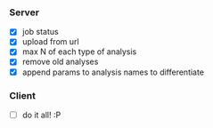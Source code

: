 ### Server
- [x] job status
- [x] upload from url
- [x] max N of each type of analysis
- [x] remove old analyses
- [x] append params to analysis names to differentiate

### Client
- [ ] do it all! :P